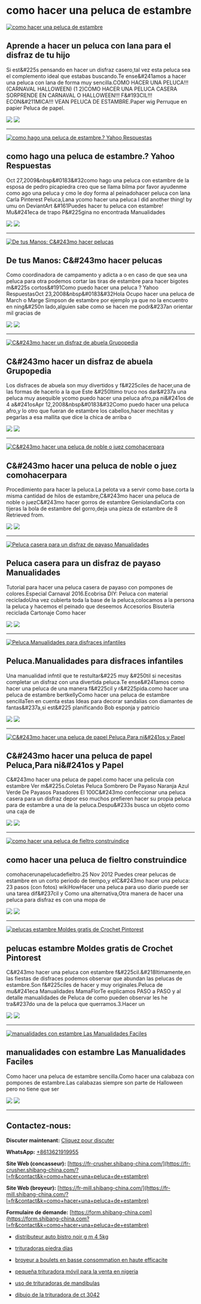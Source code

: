 # como hacer una peluca de estambre

<a href="https://swt.shibang-china.com/?l=fr&img&k=como+hacer+una+peluca+de+estambre" target="_blank">![como hacer una peluca de estambre](http://static.shibang-china.com/all-800x300/1128.jpg)</a>

## Aprende a hacer un peluca con lana para el disfraz de tu hijo
Si est&#225s pensando en hacer un disfraz casero,tal vez esta peluca sea el complemento ideal que estabas buscando.Te ense&#241amos a hacer una peluca con lana de forma muy sencilla.COMO HACER UNA PELUCA!!! (CARNAVAL HALLOWEEN) (1 2)COMO HACER UNA PELUCA CASERA SORPRENDE EN CARNAVAL O HALLOWEEN!!! F&#193CIL!!! ECON&#211MICA!!! VEAN PELUCA DE ESTAMBRE.Paper wig Perruque en papier Peluca de papel.


<a href="https://whatsapp.shibangsoft.com/WhatsApp.php" target="_blank" title="WhatsApp">![](http://static.shibang-china.com/icon/whatsapp.png)</a> <a href="https://swt.shibang-china.com/?l=fr&icon&k=como+hacer+una+peluca+de+estambre" target="_blank">![](http://static.shibang-china.com/icon/chat-fr.png)</a>

---

<a href="https://swt.shibang-china.com/?l=fr&img&k=como+hacer+una+peluca+de+estambre" target="_blank">![como hago una peluca de estambre.? Yahoo Respuestas](http://static.shibang-china.com/all-800x300/655.jpg)</a>

## como hago una peluca de estambre.? Yahoo Respuestas
Oct 27,2009&nbsp&#0183&#32como hago una peluca con estambre de la esposa de pedro picapiedra creo que se llama bilma por favor ayudenme como ago una peluca y cmo le doy forma al peinadohacer peluca con lana Carla Pinterest Peluca,Lana ycomo hacer una peluca I did another thing! by umu on DeviantArt &#161Puedes hacer tu peluca con estambre! Mu&#241eca de trapo P&#225gina no encontrada Manualidades


<a href="https://whatsapp.shibangsoft.com/WhatsApp.php" target="_blank" title="WhatsApp">![](http://static.shibang-china.com/icon/whatsapp.png)</a> <a href="https://swt.shibang-china.com/?l=fr&icon&k=como+hacer+una+peluca+de+estambre" target="_blank">![](http://static.shibang-china.com/icon/chat-fr.png)</a>

---

<a href="https://swt.shibang-china.com/?l=fr&img&k=como+hacer+una+peluca+de+estambre" target="_blank">![De tus Manos: C&#243mo hacer pelucas](http://static.shibang-china.com/all-800x300/121.jpg)</a>

## De tus Manos: C&#243mo hacer pelucas
Como coordinadora de campamento y adicta a o en caso de que sea una peluca para otra podemos cortar las tiras de estambre para hacer bigotes m&#225s cortos&#191Como puedo hacer una peluca ? Yahoo RespuestasOct 23,2008&nbsp&#0183&#32Hola Ocupo hacer una peluca de March o Marge Simpson de estambre por ejemplo ya que no la encuentro en ning&#250n lado,alguien sabe como se hacen me podr&#237an orientar mil gracias de


<a href="https://whatsapp.shibangsoft.com/WhatsApp.php" target="_blank" title="WhatsApp">![](http://static.shibang-china.com/icon/whatsapp.png)</a> <a href="https://swt.shibang-china.com/?l=fr&icon&k=como+hacer+una+peluca+de+estambre" target="_blank">![](http://static.shibang-china.com/icon/chat-fr.png)</a>

---

<a href="https://swt.shibang-china.com/?l=fr&img&k=como+hacer+una+peluca+de+estambre" target="_blank">![C&#243mo hacer un disfraz de abuela Grupopedia](http://static.shibang-china.com/all-800x300/327.jpg)</a>

## C&#243mo hacer un disfraz de abuela Grupopedia
Los disfraces de abuela son muy divertidos y f&#225ciles de hacer,una de las formas de hacerlo a la que Este &#250ltimo truco nos dar&#237a una peluca muy asequible ycomo puedo hacer una peluca afro,pa ni&#241os de 4 a&#241osApr 12,2008&nbsp&#0183&#32Como puedo hacer una peluca afro,y lo otro que fueran de estambre los cabellos,hacer mechitas y pegarlas a esa mallita que dice la chica de arriba o


<a href="https://whatsapp.shibangsoft.com/WhatsApp.php" target="_blank" title="WhatsApp">![](http://static.shibang-china.com/icon/whatsapp.png)</a> <a href="https://swt.shibang-china.com/?l=fr&icon&k=como+hacer+una+peluca+de+estambre" target="_blank">![](http://static.shibang-china.com/icon/chat-fr.png)</a>

---

<a href="https://swt.shibang-china.com/?l=fr&img&k=como+hacer+una+peluca+de+estambre" target="_blank">![C&#243mo hacer una peluca de noble o juez comohacerpara](http://static.shibang-china.com/all-800x300/252.jpg)</a>

## C&#243mo hacer una peluca de noble o juez comohacerpara
Procedimiento para hacer la peluca.La pelota va a servir como base.corta la misma cantidad de hilos de estambre,C&#243mo hacer una peluca de noble o juezC&#243mo hacer gorros de estambre GeniolandiaCorta con tijeras la bola de estambre del gorro,deja una pieza de estambre de 8 Retrieved from.


<a href="https://whatsapp.shibangsoft.com/WhatsApp.php" target="_blank" title="WhatsApp">![](http://static.shibang-china.com/icon/whatsapp.png)</a> <a href="https://swt.shibang-china.com/?l=fr&icon&k=como+hacer+una+peluca+de+estambre" target="_blank">![](http://static.shibang-china.com/icon/chat-fr.png)</a>

---

<a href="https://swt.shibang-china.com/?l=fr&img&k=como+hacer+una+peluca+de+estambre" target="_blank">![Peluca casera para un disfraz de payaso Manualidades](http://static.shibang-china.com/all-800x300/182.jpg)</a>

## Peluca casera para un disfraz de payaso Manualidades
Tutorial para hacer una peluca casera de payaso con pompones de colores.Especial Carnaval 2016.Ecobrisa DIY: Peluca con material recicladoUna vez cubierta toda la base de la peluca,colocamos a la persona la peluca y hacemos el peinado que deseemos Accesorios Bisuteria reciclada Cartonaje Como hacer


<a href="https://whatsapp.shibangsoft.com/WhatsApp.php" target="_blank" title="WhatsApp">![](http://static.shibang-china.com/icon/whatsapp.png)</a> <a href="https://swt.shibang-china.com/?l=fr&icon&k=como+hacer+una+peluca+de+estambre" target="_blank">![](http://static.shibang-china.com/icon/chat-fr.png)</a>

---

<a href="https://swt.shibang-china.com/?l=fr&img&k=como+hacer+una+peluca+de+estambre" target="_blank">![Peluca.Manualidades para disfraces infantiles](http://static.shibang-china.com/all-800x300/583.jpg)</a>

## Peluca.Manualidades para disfraces infantiles
Una manualidad infntil que te restultar&#225 muy &#250til si necesitas completar un disfraz con una divertida peluca.Te ense&#241amos como hacer una peluca de una manera f&#225cil y r&#225pida.como hacer una peluca de estambre bertkellyComo hacer una peluca de estambre sencillaTen en cuenta estas Ideas para decorar sandalias con diamantes de fantas&#237a,si est&#225 planificando Bob esponja y patricio


<a href="https://whatsapp.shibangsoft.com/WhatsApp.php" target="_blank" title="WhatsApp">![](http://static.shibang-china.com/icon/whatsapp.png)</a> <a href="https://swt.shibang-china.com/?l=fr&icon&k=como+hacer+una+peluca+de+estambre" target="_blank">![](http://static.shibang-china.com/icon/chat-fr.png)</a>

---

<a href="https://swt.shibang-china.com/?l=fr&img&k=como+hacer+una+peluca+de+estambre" target="_blank">![C&#243mo hacer una peluca de papel Peluca,Para ni&#241os y Papel](http://static.shibang-china.com/all-800x300/653.jpg)</a>

## C&#243mo hacer una peluca de papel Peluca,Para ni&#241os y Papel
C&#243mo hacer una peluca de papel.como hacer una pelicula con estambre Ver m&#225s.Coletas Peluca Sombrero De Payaso Naranja Azul Verde De Payasos Pasadores El 100C&#243mo confeccionar una peluca casera para un disfraz depor eso muchos prefieren hacer su propia peluca para de estambre a una de la peluca.Despu&#233s busca un objeto como una caja de


<a href="https://whatsapp.shibangsoft.com/WhatsApp.php" target="_blank" title="WhatsApp">![](http://static.shibang-china.com/icon/whatsapp.png)</a> <a href="https://swt.shibang-china.com/?l=fr&icon&k=como+hacer+una+peluca+de+estambre" target="_blank">![](http://static.shibang-china.com/icon/chat-fr.png)</a>

---

<a href="https://swt.shibang-china.com/?l=fr&img&k=como+hacer+una+peluca+de+estambre" target="_blank">![como hacer una peluca de fieltro construindice](http://static.shibang-china.com/all-800x300/1014.jpg)</a>

## como hacer una peluca de fieltro construindice
comohacerunapelucadefieltro.25 Nov 2012 Puedes crear pelucas de estambre en un corto periodo de tiempo,y elC&#243mo hacer una peluca: 23 pasos (con fotos) wikiHowHacer una peluca para uso diario puede ser una tarea dif&#237cil y Como una alternativa,Otra manera de hacer una peluca para disfraz es con una mopa de


<a href="https://whatsapp.shibangsoft.com/WhatsApp.php" target="_blank" title="WhatsApp">![](http://static.shibang-china.com/icon/whatsapp.png)</a> <a href="https://swt.shibang-china.com/?l=fr&icon&k=como+hacer+una+peluca+de+estambre" target="_blank">![](http://static.shibang-china.com/icon/chat-fr.png)</a>

---

<a href="https://swt.shibang-china.com/?l=fr&img&k=como+hacer+una+peluca+de+estambre" target="_blank">![pelucas estambre Moldes gratis de Crochet Pintorest](http://static.shibang-china.com/all-800x300/663.jpg)</a>

## pelucas estambre Moldes gratis de Crochet Pintorest
C&#243mo hacer una peluca con estambre f&#225cil.&#218ltimamente,en las fiestas de disfraces podemos observar que abundan las pelucas de estambre.Son f&#225ciles de hacer y muy originales.Peluca de mu&#241eca Manualidades MamaFlorTe explicamos PASO a PASO y al detalle manualidades de Peluca de como pueden observar les he tra&#237do una de la peluca que querramos.3.Hacer un


<a href="https://whatsapp.shibangsoft.com/WhatsApp.php" target="_blank" title="WhatsApp">![](http://static.shibang-china.com/icon/whatsapp.png)</a> <a href="https://swt.shibang-china.com/?l=fr&icon&k=como+hacer+una+peluca+de+estambre" target="_blank">![](http://static.shibang-china.com/icon/chat-fr.png)</a>

---

<a href="https://swt.shibang-china.com/?l=fr&img&k=como+hacer+una+peluca+de+estambre" target="_blank">![manualidades con estambre Las Manualidades Faciles](http://static.shibang-china.com/all-800x300/1215.jpg)</a>

## manualidades con estambre Las Manualidades Faciles
Como hacer una peluca de estambre sencilla.Como hacer una calabaza con pompones de estambre.Las calabazas siempre son parte de Halloween pero no tiene que ser

<a href="https://whatsapp.shibangsoft.com/WhatsApp.php" target="_blank" title="WhatsApp">![](http://static.shibang-china.com/icon/whatsapp.png)</a> <a href="https://swt.shibang-china.com/?l=fr&icon&k=como+hacer+una+peluca+de+estambre" target="_blank">![](http://static.shibang-china.com/icon/chat-fr.png)</a>

---
## Contactez-nous:

**Discuter maintenant:** [Cliquez pour discuter](https://swt.shibang-china.com?l=fr&contact&k=como+hacer+una+peluca+de+estambre)

**WhatsApp:**  [+8613621919955](https://whatsapp.shibangsoft.com/WhatsApp.php)

**Site Web (concasseur):** [https://fr-crusher.shibang-china.com/](https://fr-crusher.shibang-china.com/?l=fr&contact&k=como+hacer+una+peluca+de+estambre)

**Site Web (broyeur):** [https://fr-mill.shibang-china.com/](https://fr-mill.shibang-china.com/?l=fr&contact&k=como+hacer+una+peluca+de+estambre)

**Formulaire de demande:** [https://form.shibang-china.com](https://form.shibang-china.com?l=fr&contact&k=como+hacer+una+peluca+de+estambre)

* [distributeur auto bistro noir g m 4 5kg](../62/distributeur%20auto%20bistro%20noir%20g%20m%204%205kg.md)

* [trituradoras piedra días](../62/trituradoras%20piedra%20d%C3%ADas.md)

* [broyeur a boulets en basse consommation en haute efficacite](../61/broyeur%20a%20boulets%20en%20basse%20consommation%20en%20haute%20efficacite.md)

* [pequeña trituradora móvil para la venta en nigeria](../64/peque%C3%B1a%20trituradora%20m%C3%B3vil%20para%20la%20venta%20en%20nigeria.md)

* [uso de trituradoras de mandibulas](../63/uso%20de%20trituradoras%20de%20mandibulas.md)

* [dibujo de la trituradora de ct 3042](../63/dibujo%20de%20la%20trituradora%20de%20ct%203042.md)